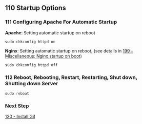 ## 110 Startup Options

### 111 Configuring Apache For Automatic Startup


**Apache**: Setting automatic startup on reboot

```
sudo chkconfig httpd on
```

**Nginx**: Setting automatic startup on reboot, (see details in [199 - Miscellaneous: Nginx startup on boot](https://github.com/remomueller/documentation/blob/master/centos/199-miscellaneous.md#nginx-startup-on-boot))

```
sudo chkconfig httpd off
```

### 112 Reboot, Rebooting, Restart, Restarting, Shut down, Shutting down Server

```
sudo reboot
```

### Next Step

[120 - Install Git](https://github.com/remomueller/documentation/tree/master/centos/120-install-git.md)
